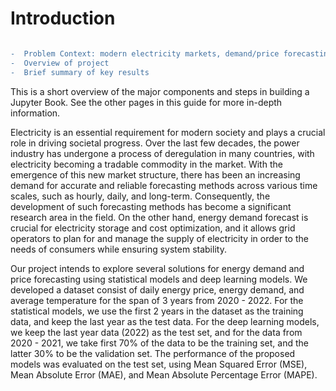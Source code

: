 # Introduction

```diff

-  Problem Context: modern electricity markets, demand/price forecasting
-  Overview of project 
-  Brief summary of key results
```

This is a short overview of the major components and steps in building a Jupyter Book. See the other pages in this guide for more in-depth information.

Electricity is an essential requirement for modern society and plays a crucial role in driving societal progress. Over the last few decades, the power industry has undergone a process of deregulation in many countries, with electricity becoming a tradable commodity in the market. With the emergence of this new market structure, there has been an increasing demand for accurate and reliable forecasting methods across various time scales, such as hourly, daily, and long-term. Consequently, the development of such forecasting methods has become a significant research area in the field. On the other hand, energy demand forecast is crucial for electricity storage and cost optimization, and it allows grid operators to plan for and manage the supply of electricity in order to the needs of consumers while ensuring system stability.

Our project intends to explore several solutions for energy demand and price forecasting using statistical models and deep learning models. We developed a dataset consist of daily energy price, energy demand, and average temperature for the span of 3 years from 2020 - 2022. For the statistical models, we use the first 2 years in the dataset as the training data, and keep the last year as the test data. For the deep learning models, we keep the last year data (2022) as the test set, and for the data from 2020 - 2021, we take first 70% of the data to be the training set, and the latter 30% to be the validation set. The performance of the proposed models was evaluated on the test set, using Mean Squared Error (MSE), Mean Absolute Error (MAE), and Mean Absolute Percentage Error (MAPE).
